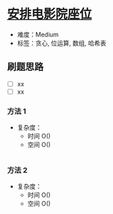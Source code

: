 # [安排电影院座位](https://leetcode-cn.com/problems/cinema-seat-allocation/)

- 难度：Medium
- 标签：贪心, 位运算, 数组, 哈希表

## 刷题思路

- [ ] xx
- [ ] xx

### 方法 1

- 复杂度：
    - 时间 O()
    - 空间 O()

``` js

```

### 方法 2

- 复杂度：
    - 时间 O()
    - 空间 O()

``` js

```
